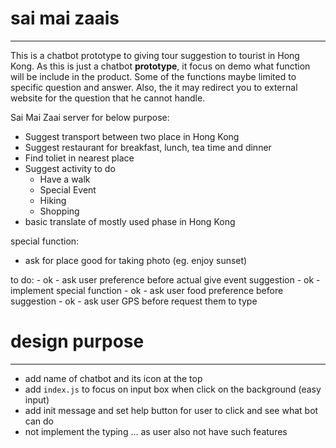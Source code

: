 # sai mai zaais
----
This is a chatbot prototype to giving tour suggestion to tourist in Hong Kong. As this is just a chatbot **prototype**, it focus on demo what function will be include in the product. Some of the functions maybe limited to specific question and answer. Also, the it may redirect you to external website for the question that he cannot handle.

Sai Mai Zaai server for below purpose:
- Suggest transport between two place in Hong Kong
- Suggest restaurant for breakfast, lunch, tea time and dinner
- Find toliet in nearest place
- Suggest activity to do
    - Have a walk
    - Special Event
    - Hiking
    - Shopping
- basic translate of mostly used phase in Hong Kong

special function:
- ask for place good for taking photo (eg. enjoy sunset)

to do:
    - ok - ask user preference before actual give event suggestion
    - ok - implement special function
    - ok - ask user food preference before suggestion
    - ok - ask user GPS before request them to type

# design purpose
----
- add name of chatbot and its icon at the top
- add `index.js` to focus on input box when click on the background (easy input)
- add init message and set help button for user to click and see what bot can do
- not implement the typing ... as user also not have such features
